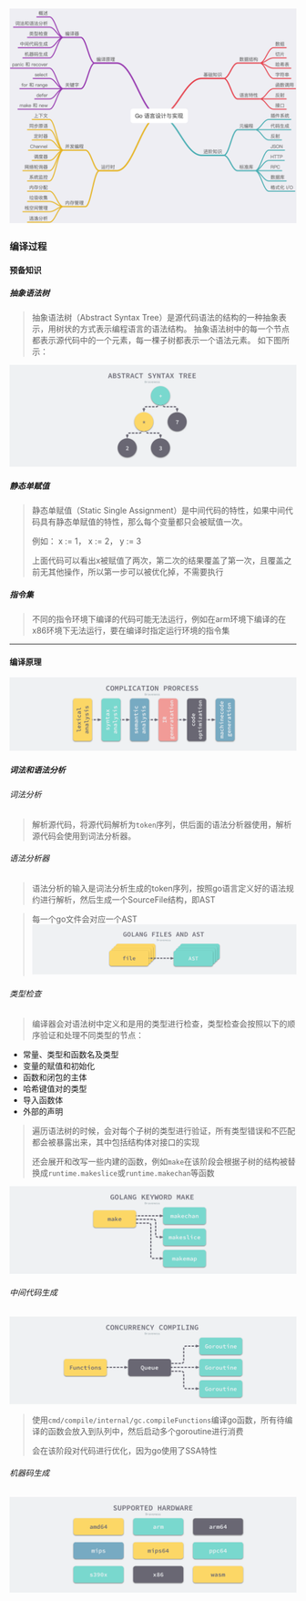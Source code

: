 ![1_outline.png](../img/1_outline.png)
---


### 编译过程

#### 预备知识

##### 抽象语法树

> 抽象语法树（Abstract Syntax Tree）是源代码语法的结构的一种抽象表示，用树状的方式表示编程语言的语法结构。
> 抽象语法树中的每一个节点都表示源代码中的一个元素，每一棵子树都表示一个语法元素。
> 如下图所示：

![2_ast.png](../img/2_ast.png)

##### 静态单赋值

> 静态单赋值（Static Single Assignment）是中间代码的特性，如果中间代码具有静态单赋值的特性，那么每个变量都只会被赋值一次。
> 
> 例如：
> x := 1，
> x := 2，
> y := 3
> 
> 上面代码可以看出x被赋值了两次，第二次的结果覆盖了第一次，且覆盖之前无其他操作，所以第一步可以被优化掉，不需要执行


##### 指令集

> 不同的指令环境下编译的代码可能无法运行，例如在arm环境下编译的在x86环境下无法运行，要在编译时指定运行环境的指令集

---

#### 编译原理

![3_compile.png](../img/3_compile.png)

##### 词法和语法分析

###### 词法分析

> 解析源代码，将源代码解析为`token`序列，供后面的语法分析器使用，解析源代码会使用到词法分析器。

###### 语法分析器

> 语法分析的输入是词法分析生成的token序列，按照go语言定义好的语法规约进行解析，然后生成一个SourceFile结构，即AST

> 每一个go文件会对应一个AST
![4_file_to_ast.png](../img/4_file_to_ast.png)

###### 类型检查

> 编译器会对语法树中定义和是用的类型进行检查，类型检查会按照以下的顺序验证和处理不同类型的节点：
- 常量、类型和函数名及类型
- 变量的赋值和初始化
- 函数和闭包的主体
- 哈希键值对的类型
- 导入函数体
- 外部的声明

> 遍历语法树的时候，会对每个子树的类型进行验证，所有类型错误和不匹配都会被暴露出来，其中包括结构体对接口的实现
> 
> 还会展开和改写一些内建的函数，例如`make`在该阶段会根据子树的结构被替换成`runtime.makeslice`或`runtime.makechan`等函数

![5_make_rewrite.png](../img/5_make_rewrite.png)


###### 中间代码生成

![6_mid_code.png](../img/6_mid_code.png)

> 使用`cmd/compile/internal/gc.compileFunctions`编译go函数，所有待编译的函数会放入到队列中，然后启动多个goroutine进行消费
> 
> 会在该阶段对代码进行优化，因为go使用了SSA特性


###### 机器码生成

![7_go_compile.png](../img/7_go_compile.png)


